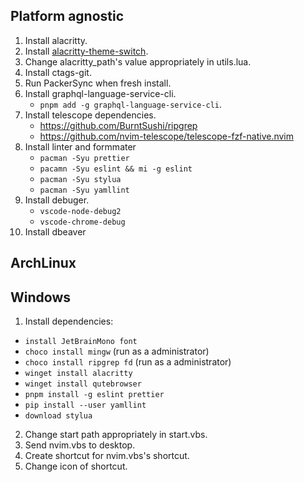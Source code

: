 ## Platform agnostic
1. Install alacritty.
2. Install [alacritty-theme-switch]("https://github.com/tichopad/alacritty-theme-switch").
3. Change alacritty_path's value appropriately in utils.lua.
4. Install ctags-git.
5. Run PackerSync when fresh install.
6. Install graphql-language-service-cli.
   - `pnpm add -g graphql-language-service-cli`.   
7. Install telescope dependencies.
   - https://github.com/BurntSushi/ripgrep
   - https://github.com/nvim-telescope/telescope-fzf-native.nvim
8. Install linter and formmater
   - `pacman -Syu prettier`
   - `pacamn -Syu eslint && mi -g eslint`
   - `pacman -Syu stylua`
   - `pacman -Syu yamllint`
9. Install debuger.
   - `vscode-node-debug2`
   - `vscode-chrome-debug`
10. Install dbeaver

## ArchLinux   


## Windows
1. Install dependencies:
  - `install JetBrainMono font` 
  - `choco install mingw` (run as a administrator)
  - `choco install ripgrep fd` (run as a administrator)
  - `winget install alacritty`
  - `winget install qutebrowser`
  - `pnpm install -g eslint prettier`
  - `pip install --user yamllint`
  - `download stylua`
2. Change start path appropriately in start.vbs.
3. Send nvim.vbs to desktop.
4. Create shortcut for nvim.vbs's shortcut.
5. Change icon of shortcut.
